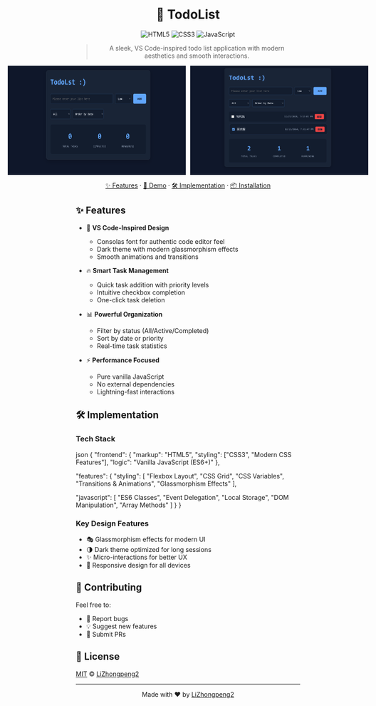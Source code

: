 <div align="center">

# 🚀 TodoList

<p align="center">
  <img src="https://img.shields.io/badge/HTML5-E34F26?style=for-the-badge&logo=html5&logoColor=white" alt="HTML5"/>
  <img src="https://img.shields.io/badge/CSS3-1572B6?style=for-the-badge&logo=css3&logoColor=white" alt="CSS3"/>
  <img src="https://img.shields.io/badge/JavaScript-F7DF1E?style=for-the-badge&logo=javascript&logoColor=black" alt="JavaScript"/>
</p>

> A sleek, VS Code-inspired todo list application with modern aesthetics and smooth interactions.

<div style="display: flex; justify-content: center; gap: 10px;">
  <img src="https://raw.githubusercontent.com/LiZhongpeng2/todoList/main/demo.png" width="400"/>
  <img src="https://raw.githubusercontent.com/LiZhongpeng2/todoList/main/demo01.png" width="400"/>
</div>

[✨ Features](#features) · [🎯 Demo](#demo) · [🛠️ Implementation](#implementation) · [📦 Installation](#installation)

</div>

## ✨ Features

- 🎨 **VS Code-Inspired Design**
  - Consolas font for authentic code editor feel
  - Dark theme with modern glassmorphism effects
  - Smooth animations and transitions

- 🔥 **Smart Task Management**
  - Quick task addition with priority levels
  - Intuitive checkbox completion
  - One-click task deletion

- 📊 **Powerful Organization**
  - Filter by status (All/Active/Completed)
  - Sort by date or priority
  - Real-time task statistics

- ⚡ **Performance Focused**
  - Pure vanilla JavaScript
  - No external dependencies
  - Lightning-fast interactions

## 🛠️ Implementation

### Tech Stack
json
{
"frontend": {
"markup": "HTML5",
"styling": ["CSS3", "Modern CSS Features"],
"logic": "Vanilla JavaScript (ES6+)"
},

"features": {
"styling": [
"Flexbox Layout",
"CSS Grid",
"CSS Variables",
"Transitions & Animations",
"Glassmorphism Effects"
],

"javascript": [
"ES6 Classes",
"Event Delegation",
"Local Storage",
"DOM Manipulation",
"Array Methods"
]
}
}


### Key Design Features
- 🎭 Glassmorphism effects for modern UI
- 🌗 Dark theme optimized for long sessions
- ✨ Micro-interactions for better UX
- 📱 Responsive design for all devices

## 🤝 Contributing

Feel free to:
- 🐛 Report bugs
- 💡 Suggest new features
- 🔧 Submit PRs

## 📜 License

[MIT](LICENSE) © [LiZhongpeng2](https://github.com/LiZhongpeng2)

---

<div align="center">
  Made with ❤️ by <a href="https://github.com/LiZhongpeng2">LiZhongpeng2</a>
</div>




